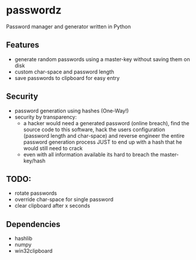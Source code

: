 # passwordz
Password manager and generator written in Python

## Features
* generate random passwords using a master-key without saving them on disk
* custom char-space and password length
* save passwords to clipboard for easy entry

## Security
* password generation using hashes (One-Way!)
* security by transparency:
    * a hacker would need a generated password (online breach), find the source code to this software, hack the users configuration (password length and char-space) and reverse engineer the entire password generation process JUST to end up with a hash that he would still need to crack
    * even with all information available its hard to breach the master-key/hash
    
## TODO:
* rotate passwords
* override char-space for single password
* clear clipboard after x seconds

## Dependencies
-   hashlib
-   numpy
-   win32clipboard

